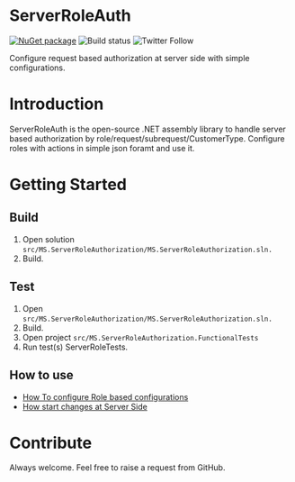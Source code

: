 # ServerRoleAuth
[![NuGet package](https://img.shields.io/nuget/v/ServerRoleAuth.svg)](https://www.nuget.org/packages/ServerRoleAuth/) ![Build status](https://github.com/ankitvarmait/ServerRoleAuth/workflows/.NET%20Core%20Pack/badge.svg?branch=master) ![Twitter Follow](https://img.shields.io/twitter/follow/AnkitVarmait.svg?label=Follow%20@AnkitVarmait)

Configure request based authorization at server side with simple configurations.

# Introduction 
ServerRoleAuth is the open-source .NET assembly library to handle server based authorization by role/request/subrequest/CustomerType.
Configure roles with actions in simple json foramt and use it.

# Getting Started
## Build
1. Open solution `src/MS.ServerRoleAuthorization/MS.ServerRoleAuthorization.sln.`
2. Build.

## Test
1. Open `src/MS.ServerRoleAuthorization/MS.ServerRoleAuthorization.sln.`
2. Build.
3. Open project `src/MS.ServerRoleAuthorization.FunctionalTests`
4. Run test(s) ServerRoleTests.

## How to use
* [How To configure Role based configurations](https://github.com/ankitvarmait/ServerRoleAuth/blob/master/Docs/ConfigureJson.md)
* [How start changes at Server Side](https://github.com/ankitvarmait/ServerRoleAuth/blob/master/Docs/ServerSideChanges.md)

# Contribute
Always welcome. Feel free to raise a request from GitHub.

